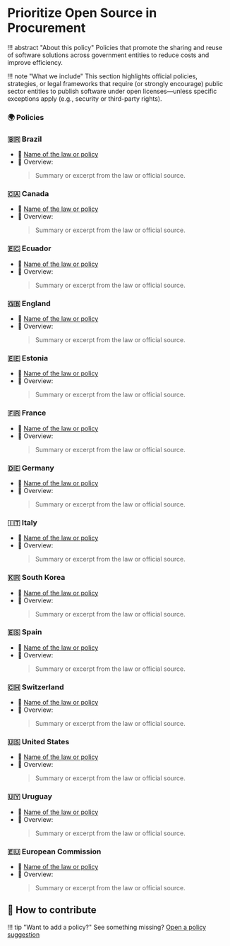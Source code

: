 # Prioritize Open Source in Procurement

!!! abstract "About this policy"
      Policies that promote the sharing and reuse of software solutions across government entities to reduce costs and improve efficiency.
  
!!! note "What we include"
      This section highlights official policies, strategies, or legal frameworks that require (or strongly encourage) public sector entities to publish software under open licenses—unless specific exceptions apply (e.g., security or third-party rights).
      
### 🌍  Policies

### 🇧🇷 Brazil

* 🔗 [Name of the law or policy](#)
* 📄 Overview:
  > Summary or excerpt from the law or official source.

### 🇨🇦 Canada

* 🔗 [Name of the law or policy](#)
* 📄 Overview:
  > Summary or excerpt from the law or official source.

### 🇪🇨 Ecuador

* 🔗 [Name of the law or policy](#)
* 📄 Overview:
  > Summary or excerpt from the law or official source.

### 🇬🇧 England

* 🔗 [Name of the law or policy](#)
* 📄 Overview:
  > Summary or excerpt from the law or official source.

### 🇪🇪 Estonia

* 🔗 [Name of the law or policy](#)
* 📄 Overview:
  > Summary or excerpt from the law or official source.

### 🇫🇷 France

* 🔗 [Name of the law or policy](#)
* 📄 Overview:
  > Summary or excerpt from the law or official source.

### 🇩🇪 Germany

* 🔗 [Name of the law or policy](#)
* 📄 Overview:
  > Summary or excerpt from the law or official source.

### 🇮🇹 Italy

* 🔗 [Name of the law or policy](#)
* 📄 Overview:
  > Summary or excerpt from the law or official source.

### 🇰🇷 South Korea

* 🔗 [Name of the law or policy](#)
* 📄 Overview:
  > Summary or excerpt from the law or official source.

### 🇪🇸 Spain

* 🔗 [Name of the law or policy](#)
* 📄 Overview:
  > Summary or excerpt from the law or official source.

### 🇨🇭 Switzerland

* 🔗 [Name of the law or policy](#)
* 📄 Overview:
  > Summary or excerpt from the law or official source.

### 🇺🇸 United States

* 🔗 [Name of the law or policy](#)
* 📄 Overview:
  > Summary or excerpt from the law or official source.

### 🇺🇾 Uruguay

* 🔗 [Name of the law or policy](#)
* 📄 Overview:
  > Summary or excerpt from the law or official source.

### 🇪🇺 European Commission

* 🔗 [Name of the law or policy](#)
* 📄 Overview:
  > Summary or excerpt from the law or official source.

## 🤝 How to contribute
  
!!! tip "Want to add a policy?"
      See something missing? [Open a policy suggestion](https://github.com/EL-BID/OSS_policies/issues/new?template=policy-suggestion.yml)